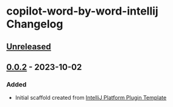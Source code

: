 <!-- Keep a Changelog guide -> https://keepachangelog.com -->

# copilot-word-by-word-intellij Changelog

## [Unreleased]

## [0.0.2] - 2023-10-02

### Added

- Initial scaffold created from [IntelliJ Platform Plugin Template](https://github.com/JetBrains/intellij-platform-plugin-template)

[Unreleased]: https://github.com/danmou/copilot-word-by-word-intellij/compare/v0.0.2...HEAD
[0.0.2]: https://github.com/danmou/copilot-word-by-word-intellij/commits/v0.0.2
